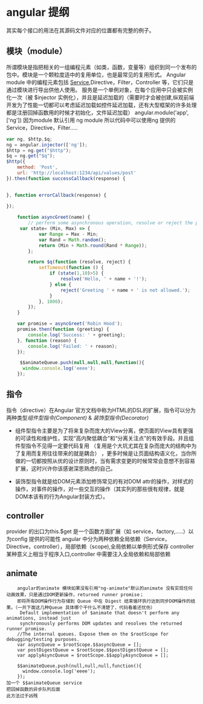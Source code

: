 # angular 提纲
其实每个接口的用法在其源码文件对应的位置都有完整的例子。
## 模块（module）

所谓模块是指把相关的一组编程元素（如类，函数，变量等）组织到同一个发布的包中。模块是一个颗粒度适中的复用单位，也是最常见的复用形式。
Angular module 中的编程元素包括 [Service](https://segmentfault.com/a/1190000003096933),Directive，Filter，Controller 等，它们只是通过模块进行导出供他人使用。
服务是一个单例对象，在每个应用中只会被实例化一次（被 $injector 实例化），并且是延迟加载的（需要时才会被创建,纵观前端开发为了性能一切都可以考虑延迟加载如控件延迟加载，还有大型框架的许多处理都是注册回掉函数用的时候才初始化，文件延迟加载）
angular.module('app', ['ng']) 因为module 默认引用 ng module 所以代码中可以使用ng 提供的 Service，Directive，Filter.....
```javascript
var ng, $http,$q;
ng = angular.injector(['ng']);
$http = ng.get("$http");
$q = ng.get("$q");
$http({
    method: 'Post',
    url: 'http://localhost:1234/api/values/post'
}).then(function successCallback(response) {
   

}, function errorCallback(response) {
   
});

    function asyncGreet(name) {
        // perform some asynchronous operation, resolve or reject the promise when appropriate.
     var state= (Min, Max) => {
            var Range = Max - Min;
            var Rand = Math.random();
            return (Min + Math.round(Rand * Range));
        };

        return $q(function (resolve, reject) {
            setTimeout(function () {
                if (state(1,10)>5) {
                    resolve('Hello, ' + name + '!');
                } else {
                    reject('Greeting ' + name + ' is not allowed.');
                }
            }, 1000);
        });
    }

    var promise = asyncGreet('Robin Hood');
    promise.then(function (greeting) {
        console.log('Success: ' + greeting);
    }, function (reason) {
        console.log('Failed: ' + reason);
    });

     $$animateQueue.push(null,null,null,function(){
      window.console.log('eeee');
    });
```
## 指令

指令（directive）在Angular 官方文档中称为HTML的DSL的扩展，指令可以分为两种类型*组件型指令(Component)* & *装饰型指令(Decorator)*
- 组件型指令主要是为了将来复杂而庞大的View分离，使页面的View具有更强的可读性和维护性，实现“高内聚低耦合”和“分离关注点”的有效手段。并且组件型指令不见得一定要代码复用
（复用是个大坑尤其在复杂而庞大的结构中为了复用而复用往往带来的就是耦合）
，更多时候是让页面结构语义化，当你所做的一切都按照从优的设计原则时，当有需求变更的时候常常会意想不到容易扩展，这时兴许你该感谢深思熟虑的自己。

- 装饰型指令就是给DOM元素添加修饰常见的有对DOM attr的操作，对样式的操作，对事件的操作，对一些交互的操作（其实列的那些很有规律，就是DOM本该有的行为Angular封装方式）。
## controller 
provider 的出口为this.$get 是一个函数方面扩展（如 service，factory,.....）以为config 提供的可能性
angular 中分为两种依赖全局依赖（Service，Directive，controller），局部依赖（scope),全局依赖以单例形式保存
controller 某种意义上相当于程序入口,controller 中需要注入全局依赖和局部依赖

## animate 
```
    angular的animate 模块如果没有引用"ng-animate"默认的animate 没有实现任何动画效果，只是通过DOM更新操作，returned runner promise；
    即将所有DOM操作行为存储到 Queue 中在 Digest 结束循环执行达到同步DOM操作的结果。（一共下面这几种Queue 具体哪个干什么不清楚了，代码看着还忧伤）
     Default implementation of $animate that doesn't perform any animations, instead just
     synchronously performs DOM updates and resolves the returned runner promise.
    //The internal queues. Expose them on the $rootScope for debugging/testing purposes.
    var asyncQueue = $rootScope.$$asyncQueue = [];
    var postDigestQueue = $rootScope.$$postDigestQueue = [];
    var applyAsyncQueue = $rootScope.$$applyAsyncQueue = [];

    $$animateQueue.push(null,null,null,function(){
      window.console.log('eeee');
    });
加一个 $$animateQueue service
把回掉函数的异步队列后面
此方法过于凶残
```
